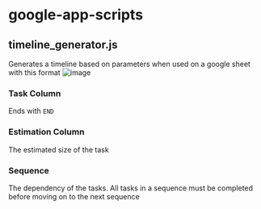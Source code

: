 # google-app-scripts

## timeline_generator.js
Generates a timeline based on parameters when used on a google sheet with this format
![image](https://github.com/malamharian/google-app-scripts/assets/17017974/2b963ac3-31cc-49be-9a33-ba699d496e87)

### Task Column
Ends with `END`

### Estimation Column
The estimated size of the task

### Sequence
The dependency of the tasks. All tasks in a sequence must be completed before moving on to the next sequence
